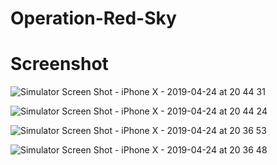 # Operation-Red-Sky

# Screenshot

![Simulator Screen Shot - iPhone X - 2019-04-24 at 20 44 31](https://user-images.githubusercontent.com/23174000/56704187-cfae1080-66d1-11e9-898e-75959aa61ebf.png)

![Simulator Screen Shot - iPhone X - 2019-04-24 at 20 44 24](https://user-images.githubusercontent.com/23174000/56704182-cd4bb680-66d1-11e9-8d89-f6e53339b478.png)

![Simulator Screen Shot - iPhone X - 2019-04-24 at 20 36 53](https://user-images.githubusercontent.com/23174000/56704120-8231a380-66d1-11e9-8c39-7d24eaad76bd.png)


![Simulator Screen Shot - iPhone X - 2019-04-24 at 20 36 48](https://user-images.githubusercontent.com/23174000/56704050-45fe4300-66d1-11e9-8954-41be126d5593.png)
